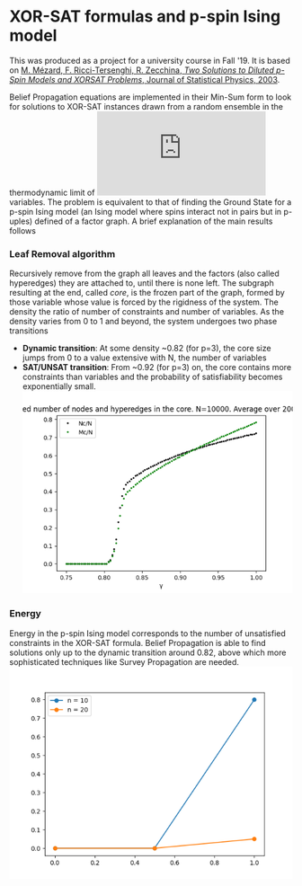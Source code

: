 # XOR-SAT formulas and p-spin Ising model
This was produced as a project for a university course in Fall '19. 
It is based on [M. Mézard, F. Ricci-Tersenghi, R. Zecchina, *Two Solutions to Diluted p-Spin Models
and XORSAT Problems*, Journal of Statistical Physics, 2003](http://chimera.roma1.infn.it/FEDERICO/Publications_files/2003_JSP_111_505.pdf).

Belief Propagation equations are implemented in their Min-Sum form to look for solutions to XOR-SAT instances drawn from a random ensemble in the thermodynamic limit of ![Ninf](https://latex.codecogs.com/gif.latex?N%5Crightarrow%20%5Cinfty) variables. 
The problem is equivalent to that of finding the Ground State for a p-spin Ising model (an Ising model where spins interact not in pairs but in p-uples) defined of a factor graph.
A brief explanation of the main results follows
### Leaf Removal algorithm
 Recursively remove from the graph all leaves and the factors (also called hyperedges) they are attached to, until there is none left. The subgraph resulting at the end, called *core*, is the frozen part of the graph, formed by those variable whose value is forced by the rigidness of the system.
 The density  the ratio of number of constraints and number of variables. As the density varies from 0 to 1 and beyond, the system undergoes two phase transitions
 - **Dynamic transition**: At some density ~0.82 (for p=3), the core size jumps from 0 to a value extensive with N, the number of variables 
 - **SAT/UNSAT transition**: From ~0.92 (for p=3) on,  the core contains more constraints than variables and the probability of satisfiability becomes exponentially small. ![core](https://github.com/stecrotti/xorsat/blob/master/images/core.png?raw=true "Core")
 
 ### Energy
 Energy in the p-spin Ising model corresponds to the number of unsatisfied constraints in the XOR-SAT formula. Belief Propagation is able to find solutions only up to the dynamic transition around 0.82, above which more sophisticated techniques like Survey Propagation are needed.
 ![energy](https://github.com/stecrotti/xorsat/blob/master/images/energy.png?raw=true  "Energy")
 
 

  
 


<!--stackedit_data:
eyJoaXN0b3J5IjpbLTE3MTA3NDQxOSwyNzA0Mzk2MzgsLTQ4ND
g2MTEzOSwxMTI0MzM0NjMxLC05NTU4MDU4NDEsLTIwOTY3ODky
MjAsMTA1OTg5Mjk1MCwyMDgzNjc0OTMsMTAyNTg1NTczNV19
-->